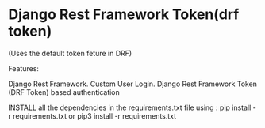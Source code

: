 # Django Rest Framework Token(drf token)

  (Uses the default token feture in DRF)

Features:

  Django Rest Framework.
  Custom User Login.
  Django Rest Framework Token (DRF Token) based authentication

INSTALL all the dependencies in the requirements.txt file using  : 
  pip install -r requirements.txt
  or
  pip3 install -r requirements.txt
